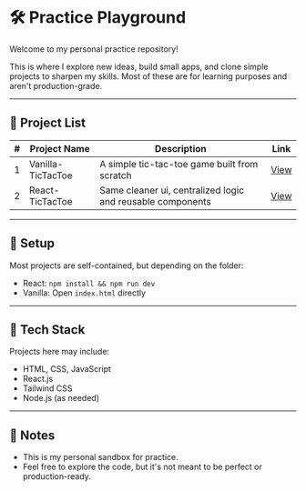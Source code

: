 # 🛠️ Practice Playground

Welcome to my personal practice repository!

This is where I explore new ideas, build small apps, and clone simple projects to sharpen my skills. Most of these are for learning purposes and aren't production-grade.

---

## 📁 Project List

| # | Project Name | Description | Link |
|---|--------------|-------------|------|
| 1 | Vanilla-TicTacToe | A simple tic-tac-toe game built from scratch | [View](./XO%20game) |
| 2 | React-TicTacToe | Same cleaner ui, centralized logic and reusable components | [View](./React_XO) |


<!-- Add more projects below as you build -->

---

## 🔧 Setup

Most projects are self-contained, but depending on the folder:

- React: `npm install && npm run dev`
- Vanilla: Open `index.html` directly

---

## 🧰 Tech Stack

Projects here may include:
- HTML, CSS, JavaScript
- React.js
- Tailwind CSS
- Node.js (as needed)

---

## 📌 Notes

- This is my personal sandbox for practice.
- Feel free to explore the code, but it's not meant to be perfect or production-ready.

